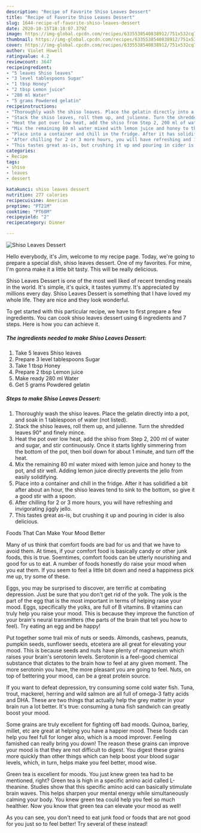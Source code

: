 ```yaml
---
description: "Recipe of Favorite Shiso Leaves Dessert"
title: "Recipe of Favorite Shiso Leaves Dessert"
slug: 1644-recipe-of-favorite-shiso-leaves-dessert
date: 2020-10-15T18:18:07.379Z
image: https://img-global.cpcdn.com/recipes/6335538540838912/751x532cq70/shiso-leaves-dessert-recipe-main-photo.jpg
thumbnail: https://img-global.cpcdn.com/recipes/6335538540838912/751x532cq70/shiso-leaves-dessert-recipe-main-photo.jpg
cover: https://img-global.cpcdn.com/recipes/6335538540838912/751x532cq70/shiso-leaves-dessert-recipe-main-photo.jpg
author: Violet Howell
ratingvalue: 4.2
reviewcount: 3647
recipeingredient:
- "5 leaves Shiso leaves"
- "3 level tablespoons Sugar"
- "1 tbsp Honey"
- "2 tbsp Lemon juice"
- "280 ml Water"
- "5 grams Powdered gelatin"
recipeinstructions:
- "Thoroughly wash the shiso leaves. Place the gelatin directly into a pot, and soak in 1 tablespoon of water (not listed)."
- "Stack the shiso leaves, roll them up, and julienne. Turn the shredded leaves 90° and finely mince."
- "Heat the pot over low heat, add the shiso from Step 2, 200 ml of water and sugar, and stir continuously. Once it starts lightly simmering from the bottom of the pot, then boil down for about 1 minute, and turn off the heat."
- "Mix the remaining 80 ml water mixed with lemon juice and honey to the pot, and stir well. Adding lemon juice directly prevents the jello from easily solidifying."
- "Place into a container and chill in the fridge. After it has solidified a bit after about an hour, the shiso leaves tend to sink to the bottom, so give it a good stir with a spoon."
- "After chilling for 2 or 3 more hours, you will have refreshing and invigorating jiggly jello."
- "This tastes great as-is, but crushing it up and pouring in cider is also delicious."
categories:
- Recipe
tags:
- shiso
- leaves
- dessert

katakunci: shiso leaves dessert 
nutrition: 277 calories
recipecuisine: American
preptime: "PT21M"
cooktime: "PT60M"
recipeyield: "2"
recipecategory: Dinner

---
```



![Shiso Leaves Dessert](https://img-global.cpcdn.com/recipes/6335538540838912/751x532cq70/shiso-leaves-dessert-recipe-main-photo.jpg)

Hello everybody, it's Jim, welcome to my recipe page. Today, we're going to prepare a special dish, shiso leaves dessert. One of my favorites. For mine, I'm gonna make it a little bit tasty. This will be really delicious.



Shiso Leaves Dessert is one of the most well liked of recent trending meals in the world. It's simple, it's quick, it tastes yummy. It's appreciated by millions every day. Shiso Leaves Dessert is something that I have loved my whole life. They are nice and they look wonderful.


To get started with this particular recipe, we have to first prepare a few ingredients. You can cook shiso leaves dessert using 6 ingredients and 7 steps. Here is how you can achieve it.

<!--inarticleads1-->

##### The ingredients needed to make Shiso Leaves Dessert:

1. Take 5 leaves Shiso leaves
1. Prepare 3 level tablespoons Sugar
1. Take 1 tbsp Honey
1. Prepare 2 tbsp Lemon juice
1. Make ready 280 ml Water
1. Get 5 grams Powdered gelatin




<!--inarticleads2-->

##### Steps to make Shiso Leaves Dessert:

1. Thoroughly wash the shiso leaves. Place the gelatin directly into a pot, and soak in 1 tablespoon of water (not listed).
1. Stack the shiso leaves, roll them up, and julienne. Turn the shredded leaves 90° and finely mince.
1. Heat the pot over low heat, add the shiso from Step 2, 200 ml of water and sugar, and stir continuously. Once it starts lightly simmering from the bottom of the pot, then boil down for about 1 minute, and turn off the heat.
1. Mix the remaining 80 ml water mixed with lemon juice and honey to the pot, and stir well. Adding lemon juice directly prevents the jello from easily solidifying.
1. Place into a container and chill in the fridge. After it has solidified a bit after about an hour, the shiso leaves tend to sink to the bottom, so give it a good stir with a spoon.
1. After chilling for 2 or 3 more hours, you will have refreshing and invigorating jiggly jello.
1. This tastes great as-is, but crushing it up and pouring in cider is also delicious.




Foods That Can Make Your Mood Better


Many of us think that comfort foods are bad for us and that we have to avoid them. At times, if your comfort food is basically candy or other junk foods, this is true. Soemtimes, comfort foods can be utterly nourishing and good for us to eat. A number of foods honestly do raise your mood when you eat them. If you seem to feel a little bit down and need a happiness pick me up, try some of these.

Eggs, you may be surprised to discover, are terrific at combating depression. Just be sure that you don't get rid of the yolk. The yolk is the part of the egg that is the most important in terms of helping raise your mood. Eggs, specifically the yolks, are full of B vitamins. B vitamins can truly help you raise your mood. This is because they improve the function of your brain's neural transmitters (the parts of the brain that tell you how to feel). Try eating an egg and be happy!

Put together some trail mix of nuts or seeds. Almonds, cashews, peanuts, pumpkin seeds, sunflower seeds, etcetera are all great for elevating your mood. This is because seeds and nuts have plenty of magnesium which raises your brain's serotonin levels. Serotonin is a feel-good chemical substance that dictates to the brain how to feel at any given moment. The more serotonin you have, the more pleasant you are going to feel. Nuts, on top of bettering your mood, can be a great protein source.

If you want to defeat depression, try consuming some cold water fish. Tuna, trout, mackerel, herring and wild salmon are all full of omega-3 fatty acids and DHA. These are two things that actually help the grey matter in your brain run a lot better. It's true: consuming a tuna fish sandwich can greatly boost your mood. 

Some grains are truly excellent for fighting off bad moods. Quinoa, barley, millet, etc are great at helping you have a happier mood. These foods can help you feel full for longer also, which is a mood improver. Feeling famished can really bring you down! The reason these grains can improve your mood is that they are not difficult to digest. You digest these grains more quickly than other things which can help boost your blood sugar levels, which, in turn, helps make you feel better, mood wise.

Green tea is excellent for moods. You just knew green tea had to be mentioned, right? Green tea is high in a specific amino acid called L-theanine. Studies show that this specific amino acid can basically stimulate brain waves. This helps sharpen your mental energy while simultaneously calming your body. You knew green tea could help you feel so much healthier. Now you know that green tea can elevate your mood as well!

As you can see, you don't need to eat junk food or foods that are not good for you just so to feel better! Try several of these instead!

